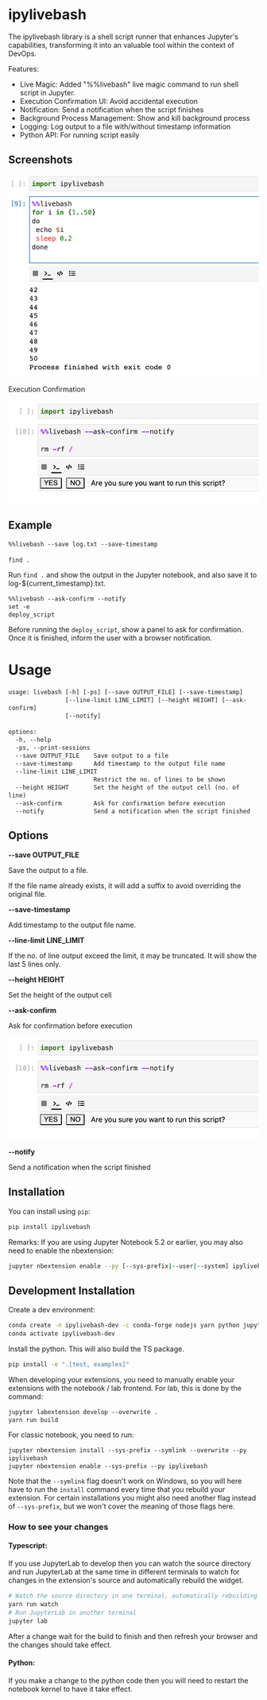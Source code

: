 # ipylivebash

The ipylivebash library is a shell script runner that enhances Jupyter's capabilities, transforming it into an valuable tool within the context of DevOps.

Features:
- Live Magic: Added "%%livebash" live magic command to run shell script in Jupyter.
- Execution Confirmation UI: Avoid accidental execution
- Notification: Send a notification when the script finishes
- Background Process Management: Show and kill background process
- Logging: Log output to a file with/without timestamp information
- Python API: For running script easily

## Screenshots

![screenshot1.png](https://raw.githubusercontent.com/benlau/ipylivebash/main/docs/img/screenshot1.png)

Execution Confirmation

![ask_confirm.png](https://raw.githubusercontent.com/benlau/ipylivebash/main/docs/img/ask_confirm.png)

## Example

```
%%livebash --save log.txt --save-timestamp

find .
```

Run `find .` and show the output in the Jupyter notebook, and also save it to log-${current_timestamp}.txt.


```
%%livebash --ask-confirm --notify
set -e
deploy_script
```

Before running the `deploy_script`, show a panel to ask for confirmation. Once it is finished, inform the user with a browser notification.

# Usage

```
usage: livebash [-h] [-ps] [--save OUTPUT_FILE] [--save-timestamp]
                [--line-limit LINE_LIMIT] [--height HEIGHT] [--ask-confirm]
                [--notify]

options:
  -h, --help
  -ps, --print-sessions
  --save OUTPUT_FILE    Save output to a file
  --save-timestamp      Add timestamp to the output file name
  --line-limit LINE_LIMIT
                        Restrict the no. of lines to be shown
  --height HEIGHT       Set the height of the output cell (no. of line)
  --ask-confirm         Ask for confirmation before execution
  --notify              Send a notification when the script finished
```

## Options

**--save OUTPUT_FILE**

Save the output to a file. 

If the file name already exists, it will add a suffix to avoid overriding the original file.

**--save-timestamp**

Add timestamp to the output file name.

**--line-limit LINE_LIMIT**

If the no. of line output exceed the limit, it may be truncated. 
It will show the last 5 lines only.

**--height HEIGHT**

Set the height of the output cell

**--ask-confirm**
 
Ask for confirmation before execution

![ask_confirm.png](https://raw.githubusercontent.com/benlau/ipylivebash/main/docs/img/ask_confirm.png)

**--notify**
  
Send a notification when the script finished

## Installation

You can install using `pip`:

```bash
pip install ipylivebash
```

Remarks: If you are using Jupyter Notebook 5.2 or earlier, you may also need to enable
the nbextension:

```bash
jupyter nbextension enable --py [--sys-prefix|--user|--system] ipylivebash
```

## Development Installation

Create a dev environment:
```bash
conda create -n ipylivebash-dev -c conda-forge nodejs yarn python jupyterlab
conda activate ipylivebash-dev
```

Install the python. This will also build the TS package.
```bash
pip install -e ".[test, examples]"
```

When developing your extensions, you need to manually enable your extensions with the
notebook / lab frontend. For lab, this is done by the command:

```
jupyter labextension develop --overwrite .
yarn run build
```

For classic notebook, you need to run:

```
jupyter nbextension install --sys-prefix --symlink --overwrite --py ipylivebash
jupyter nbextension enable --sys-prefix --py ipylivebash
```

Note that the `--symlink` flag doesn't work on Windows, so you will here have to run
the `install` command every time that you rebuild your extension. For certain installations
you might also need another flag instead of `--sys-prefix`, but we won't cover the meaning
of those flags here.

### How to see your changes
#### Typescript:
If you use JupyterLab to develop then you can watch the source directory and run JupyterLab at the same time in different
terminals to watch for changes in the extension's source and automatically rebuild the widget.

```bash
# Watch the source directory in one terminal, automatically rebuilding when needed
yarn run watch
# Run JupyterLab in another terminal
jupyter lab
```

After a change wait for the build to finish and then refresh your browser and the changes should take effect.

#### Python:
If you make a change to the python code then you will need to restart the notebook kernel to have it take effect.
